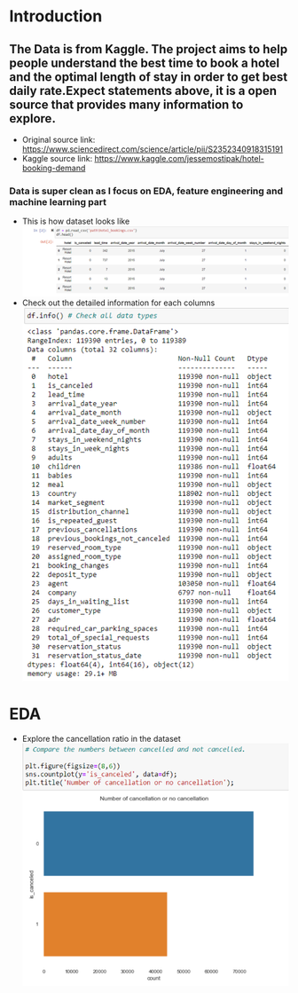 # Introduction
## The Data is from Kaggle. The project aims to help people understand the best time to book a hotel and the optimal length of stay in order to get best daily rate.Expect statements above, it is a open source that provides many information to explore.
* Original source link: https://www.sciencedirect.com/science/article/pii/S2352340918315191
* Kaggle source link: https://www.kaggle.com/jessemostipak/hotel-booking-demand
### Data is super clean as I focus on EDA, feature engineering and machine learning part

* This is how dataset looks like
![This is how dataset looks like](https://github.com/JesseyZ/Machine-Learning---Hotel-Booking-Cancellation/blob/main/imgdocs/Loaddata2.jpg)
* Check out the detailed information for each columns
![column details](https://github.com/JesseyZ/Machine-Learning---Hotel-Booking-Cancellation/blob/main/imgdocs/check%20columns.jpg)
# EDA
* Explore the cancellation ratio in the dataset
![cancellation ratio](https://github.com/JesseyZ/Machine-Learning---Hotel-Booking-Cancellation/blob/main/imgdocs/cancellation%20ratio.jpg)

